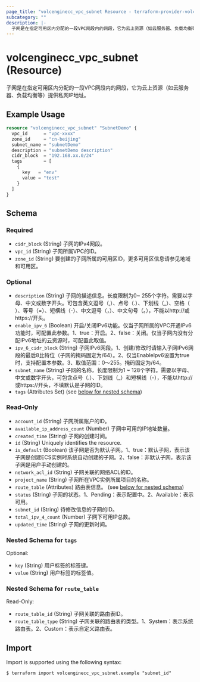 ```yaml
---
page_title: "volcenginecc_vpc_subnet Resource - terraform-provider-volcenginecc"
subcategory: ""
description: |-
  子网是在指定可用区内分配的一段VPC网段内的网段，它为云上资源（如云服务器、负载均衡等）提供私网IP地址。
---
```


# volcenginecc_vpc_subnet (Resource)

子网是在指定可用区内分配的一段VPC网段内的网段，它为云上资源（如云服务器、负载均衡等）提供私网IP地址。

## Example Usage

```terraform
resource "volcenginecc_vpc_subnet" "SubnetDemo" {
  vpc_id      = "vpc-xxxx"
  zone_id     = "cn-beijing"
  subnet_name = "subnetDemo"
  description = "subnetDemo description"
  cidr_block  = "192.168.xx.0/24"
  tags        = [
    {
      key   = "env"
      value = "test"
    }
  ]
}
```

<!-- schema generated by tfplugindocs -->
## Schema

### Required

- `cidr_block` (String) 子网的IPv4网段。
- `vpc_id` (String) 子网所属VPC的ID。
- `zone_id` (String) 要创建的子网所属的可用区ID，更多可用区信息请参见地域和可用区。

### Optional

- `description` (String) 子网的描述信息。长度限制为0~ 255个字符。需要以字母、中文或数字开头。可包含英文逗号（,）、点号（.）、下划线（_）、空格（ ）、等号（=）、短横线（-）、中文逗号（，）、中文句号（。），不能以http://或https://开头。
- `enable_ipv_6` (Boolean) 开启/关闭IPv6功能。仅当子网所属的VPC开通IPv6功能时，可配置此参数。1、true：开启。2、false：关闭。仅当子网内没有分配IPv6地址的云资源时，可配置此取值。
- `ipv_6_cidr_block` (String) 子网IPv6网段。1、创建/修改时请输入子网IPv6网段的最后8比特位（子网的掩码固定为/64）。2、仅当EnableIpv6设置为true时，支持配置本参数。3、取值范围：0～255。掩码固定为/64。
- `subnet_name` (String) 子网的名称，长度限制为1 ~ 128个字符。需要以字母、中文或数字开头，可包含点号（.）、下划线（_）和短横线（-），不能以http://或https://开头，不填默认是子网的ID。
- `tags` (Attributes Set) (see [below for nested schema](#nestedatt--tags))

### Read-Only

- `account_id` (String) 子网所属账户的ID。
- `available_ip_address_count` (Number) 子网中可用的IP地址数量。
- `created_time` (String) 子网的创建时间。
- `id` (String) Uniquely identifies the resource.
- `is_default` (Boolean) 该子网是否为默认子网。1、true：默认子网，表示该子网是创建ECS实例时系统自动创建的子网。2、false：非默认子网，表示该子网是用户手动创建的。
- `network_acl_id` (String) 子网关联的网络ACL的ID。
- `project_name` (String) 子网所在VPC实例所属项目的名称。
- `route_table` (Attributes) 路由表信息。 (see [below for nested schema](#nestedatt--route_table))
- `status` (String) 子网的状态。1、Pending：表示配置中。2、Available：表示可用。
- `subnet_id` (String) 待修改信息的子网的ID。
- `total_ipv_4_count` (Number) 子网下可用IP总数。
- `updated_time` (String) 子网的更新时间。

<a id="nestedatt--tags"></a>
### Nested Schema for `tags`

Optional:

- `key` (String) 用户标签的标签键。
- `value` (String) 用户标签的标签值。


<a id="nestedatt--route_table"></a>
### Nested Schema for `route_table`

Read-Only:

- `route_table_id` (String) 子网关联的路由表ID。
- `route_table_type` (String) 子网关联的路由表的类型。1、System：表示系统路由表。2、Custom：表示自定义路由表。

## Import

Import is supported using the following syntax:

```shell
$ terraform import volcenginecc_vpc_subnet.example "subnet_id"
```